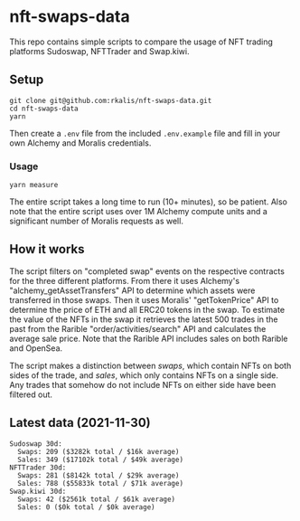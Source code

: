 # nft-swaps-data

This repo contains simple scripts to compare the usage of NFT trading platforms Sudoswap, NFTTrader and Swap.kiwi.

## Setup
```
git clone git@github.com:rkalis/nft-swaps-data.git
cd nft-swaps-data
yarn
```

Then create a `.env` file from the included `.env.example` file and fill in your own Alchemy and Moralis credentials.

### Usage
```
yarn measure
```

The entire script takes a long time to run (10+ minutes), so be patient. Also note that the entire script uses over 1M Alchemy compute units and a significant number of Moralis requests as well.

## How it works
The script filters on "completed swap" events on the respective contracts for the three different platforms. From there it uses Alchemy's "alchemy_getAssetTransfers" API to determine which assets were transferred in those swaps. Then it uses Moralis' "getTokenPrice" API to determine the price of ETH and all ERC20 tokens in the swap. To estimate the value of the NFTs in the swap it retrieves the latest 500 trades in the past from the Rarible "order/activities/search" API and calculates the average sale price. Note that the Rarible API includes sales on both Rarible and OpenSea.

The script makes a distinction between *swaps*, which contain NFTs on both sides of the trade, and *sales*, which only contains NFTs on a single side. Any trades that somehow do not include NFTs on either side have been filtered out.

## Latest data (2021-11-30)
```
Sudoswap 30d:
  Swaps: 209 ($3282k total / $16k average)
  Sales: 349 ($17102k total / $49k average)
NFTTrader 30d:
  Swaps: 281 ($8142k total / $29k average)
  Sales: 788 ($55833k total / $71k average)
Swap.kiwi 30d:
  Swaps: 42 ($2561k total / $61k average)
  Sales: 0 ($0k total / $0k average)
```
